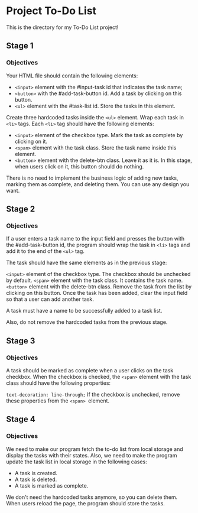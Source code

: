 # Project To-Do List

This is the directory for my To-Do List project!

## Stage 1

### Objectives

Your HTML file should contain the following elements:

* ``<input>`` element with the #input-task id that indicates the task name;
* ``<button>`` with the #add-task-button id. Add a task by clicking on this button.
* ``<ul>`` element with the #task-list id. Store the tasks in this element.
  
Create three hardcoded tasks inside the ``<ul>`` element. Wrap each task in `<li>` tags. Each `<li>` tag should have the following elements:

* `<input>` element of the checkbox type. Mark the task as complete by clicking on it.
* `<span>` element with the task class. Store the task name inside this element.
* `<button>` element with the delete-btn class. Leave it as it is. In this stage, when users click on it, this button should do nothing.
  
There is no need to implement the business logic of adding new tasks, marking them as complete, and deleting them. You can use any design you want.

  
## Stage 2
  
### Objectives
  
If a user enters a task name to the input field and presses the button with the #add-task-button id, the program should wrap the task in `<li>` tags and add it to the end of the `<ul>` tag.

The task should have the same elements as in the previous stage:

`<input>` element of the checkbox type. The checkbox should be unchecked by default.
`<span>` element with the task class. It contains the task name.
`<button>` element with the delete-btn class. Remove the task from the list by clicking on this button.
Once the task has been added, clear the input field so that a user can add another task.

A task must have a name to be successfully added to a task list.

Also, do not remove the hardcoded tasks from the previous stage.

  
## Stage 3
  
### Objectives
  
A task should be marked as complete when a user clicks on the task checkbox. When the checkbox is checked, the `<span>` element with the task class should have the following properties:

`text-decoration: line-through;`
If the checkbox is unchecked, remove these properties from the `<span> `element.

  
## Stage 4
  
### Objectives
  
We need to make our program fetch the to-do list from local storage and display the tasks with their states. Also, we need to make the program update the task list in local storage in the following cases:

* A task is created.
* A task is deleted.
* A task is marked as complete.
  
We don't need the hardcoded tasks anymore, so you can delete them. When users reload the page, the program should store the tasks.
